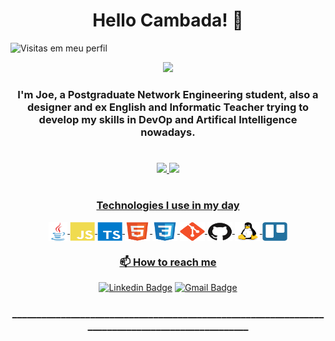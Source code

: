 <h1 align="center">Hello Cambada! 👋</h1>

![Visitas em meu perfil](https://komarev.com/ghpvc/?username=ProfJoeVieira&color=ff0000&label=Welcome+to+my+profile+you+are+visitor+nº:)

</p>

<p align="center">
  <img src="https://readme-typing-svg.herokuapp.com/?lines=Hello+visitor!;Take+a+sit!;and+drink+a+cup+of+coffee!;Make+yourself+at+home!&font=Fira%20Code&center=true&width=380&height=50">
</p>



<h3 align="center">I'm Joe, a Postgraduate Network Engineering student, also a designer and ex English and Informatic Teacher trying to develop my skills in DevOp and Artifical Intelligence nowadays.</h3>

#

<div align="center">
  <a href="https://github.com/ProfJoeVieira">
  <img height="180em" src="https://github-readme-stats.vercel.app/api?username=ProfJoeVieira&show_icons=true&theme=dark&include_all_commits=true&count_private=true"/>
  <img height="180em" src="https://github-readme-stats.vercel.app/api/top-langs/?username=ProfJoeVieira&layout=compact&langs_count=7&theme=dark"/>
</div>
  
#

<h3 align="center"> Technologies I use in my day</h3>

<div align="center">
<img align="center" alt="Java" height="30" width="30" src="./img/icons/java.svg">
<img align="center" alt="JavaScript" height="30" width="40" src="./img/icons/javascript.svg">
<img align="center" alt="Typescript" height="30" width="40" src="./img/icons/typescript.svg">
<img align="center" alt="html5" height="30" width="40" src="./img/icons/html5.svg">
<img align="center" alt="css3" height="30" width="40" src="./img/icons/css3.svg">
<img align="center" alt="Git" height="30" width="40" src="./img/icons/git.svg">
<img align="center" alt="GitHub" height="30" width="40" src="./img/icons/github.svg">
<img align="center" alt="Linux" height="30" width="40" src="./img/icons/linux.svg">
<img align="center" alt="Trello" height="30" width="40" src="./img/icons/trello.svg">
<!-- <img align="center" alt="Photoshop" height="30" width="40" src="./img/icons/photoshop.svg"> -->
<!-- <img align="center" alt="CorelDraw" height="30" width="30" src="./img/icons/corel.png"> -->
<!-- <img align="center" alt="JavaScript" height="30" width="30" src="./img/icons/fusion360.jfif"> -->
  
<br/>
</div>

</div>

<h3 align="center">📫 How to reach me</h3>

<div align="center">

[![Linkedin Badge](https://img.shields.io/badge/-/joevieirajr-blue?style=flat-square&logo=Linkedin&logoColor=white&link=https://www.linkedin.com/in/joevieirajr/)](https://www.linkedin.com/in/joevieirajr/)
[![Gmail Badge](https://img.shields.io/badge/-profjoevieirajr@gmail.com-c14438?style=flat-square&logo=Gmail&logoColor=white&link=mailto:profjoevieirajr@gmail.com)](mailto:profjoevieirajr@gmail.com)

</div>
<h3 align="center">_________________________________________________________________________________________________</h3>
  


